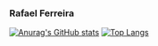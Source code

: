 ### Rafael Ferreira

[![Anurag's GitHub stats](https://github-readme-stats.vercel.app/api?username=rafaeIferreira&theme=dark&title_color=0f88bf&card_width=600)](https://github.com/rafaeIferreira/github-readme-stats) [![Top Langs](https://github-readme-stats.vercel.app/api/top-langs/?username=rafaeIferreira&theme=dark&title_color=0f88bf&card_width=600)](https://github.com/rafaeIferreira/github-readme-stats)
